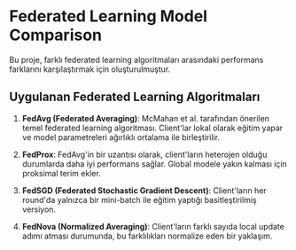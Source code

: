 # Federated Learning Model Comparison

Bu proje, farklı federated learning algoritmaları arasındaki performans farklarını karşılaştırmak için oluşturulmuştur.

## Uygulanan Federated Learning Algoritmaları

1. **FedAvg (Federated Averaging)**: McMahan et al. tarafından önerilen temel federated learning algoritması. Client'lar lokal olarak eğitim yapar ve model parametreleri ağırlıklı ortalama ile birleştirilir.

2. **FedProx**: FedAvg'in bir uzantısı olarak, client'ların heterojen olduğu durumlarda daha iyi performans sağlar. Global modele yakın kalması için proksimal terim ekler.

3. **FedSGD (Federated Stochastic Gradient Descent)**: Client'ların her round'da yalnızca bir mini-batch ile eğitim yaptığı basitleştirilmiş versiyon.

4. **FedNova (Normalized Averaging)**: Client'ların farklı sayıda local update adımı atması durumunda, bu farklılıkları normalize eden bir yaklaşım.

